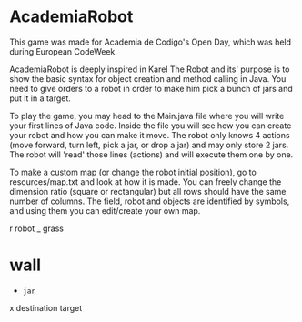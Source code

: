 # AcademiaRobot

This game was made for Academia de Codigo's Open Day, which was held during European CodeWeek.


AcademiaRobot is deeply inspired in Karel The Robot and its' purpose is to show the basic syntax for object creation and method calling in Java. You need to give orders to a robot in order to make him pick a bunch of jars and put it in a target.

To play the game, you may head to the Main.java file where you will write your first lines of Java code. Inside the file you will see how you can create your robot and how you can make it move. The robot only knows 4 actions (move forward, turn left, pick a jar, or drop a jar) and may only store 2 jars. The robot will 'read' those lines (actions) and will execute them one by one.


To make a custom map (or change the robot initial position), go to resources/map.txt and look at how it is made. You can freely change the dimension ratio (square or rectangular) but all rows should have the same number of columns. The field, robot and objects are identified by symbols, and using them you can edit/create your own map.

r     robot
_     grass
#     wall
*     jar
x     destination target
